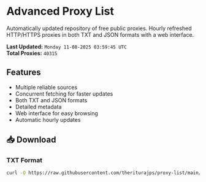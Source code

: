# Advanced Proxy List

Automatically updated repository of free public proxies. Hourly refreshed HTTP/HTTPS proxies in both TXT and JSON formats with a web interface.

**Last Updated:** `Monday 11-08-2025 03:59:45 UTC`  
**Total Proxies:** `40315`

## Features
- Multiple reliable sources
- Concurrent fetching for faster updates
- Both TXT and JSON formats
- Detailed metadata
- Web interface for easy browsing
- Automatic hourly updates

## 📥 Download

### TXT Format
```bash
curl -O https://raw.githubusercontent.com/theriturajps/proxy-list/main/proxies.txt